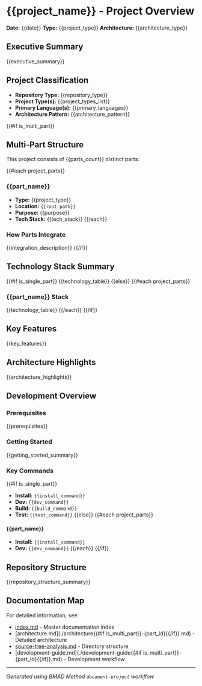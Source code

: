 # {{project_name}} - Project Overview

**Date:** {{date}}
**Type:** {{project_type}}
**Architecture:** {{architecture_type}}

## Executive Summary

{{executive_summary}}

## Project Classification

- **Repository Type:** {{repository_type}}
- **Project Type(s):** {{project_types_list}}
- **Primary Language(s):** {{primary_languages}}
- **Architecture Pattern:** {{architecture_pattern}}

{{#if is_multi_part}}

## Multi-Part Structure

This project consists of {{parts_count}} distinct parts:

{{#each project_parts}}

### {{part_name}}

- **Type:** {{project_type}}
- **Location:** `{{root_path}}`
- **Purpose:** {{purpose}}
- **Tech Stack:** {{tech_stack}}
  {{/each}}

### How Parts Integrate

{{integration_description}}
{{/if}}

## Technology Stack Summary

{{#if is_single_part}}
{{technology_table}}
{{else}}
{{#each project_parts}}

### {{part_name}} Stack

{{technology_table}}
{{/each}}
{{/if}}

## Key Features

{{key_features}}

## Architecture Highlights

{{architecture_highlights}}

## Development Overview

### Prerequisites

{{prerequisites}}

### Getting Started

{{getting_started_summary}}

### Key Commands

{{#if is_single_part}}

- **Install:** `{{install_command}}`
- **Dev:** `{{dev_command}}`
- **Build:** `{{build_command}}`
- **Test:** `{{test_command}}`
  {{else}}
  {{#each project_parts}}

#### {{part_name}}

- **Install:** `{{install_command}}`
- **Dev:** `{{dev_command}}`
  {{/each}}
  {{/if}}

## Repository Structure

{{repository_structure_summary}}

## Documentation Map

For detailed information, see:

- [index.md](./index.md) - Master documentation index
- [architecture.md](./architecture{{#if is_multi_part}}-{part_id}{{/if}}.md) - Detailed architecture
- [source-tree-analysis.md](./source-tree-analysis.md) - Directory structure
- [development-guide.md](./development-guide{{#if is_multi_part}}-{part_id}{{/if}}.md) - Development workflow

---

_Generated using BMAD Method `document-project` workflow_
